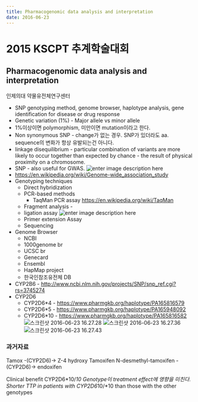 ```yaml
---
title: Pharmacogenomic data analysis and interpretation
date: 2016-06-23
---
```


# 2015 KSCPT 추계학술대회
## Pharmacogenomic data analysis and interpretation
인제의대 약물유전체연구센터

* SNP genotyping method, genome browser, haplotype analysis, gene identification for disease or drug response
* Genetic variation (1%) - Major allele vs minor allele
* 1%이상이면 polymorphism, 미만이면 mutation이라고 한다.
* Non synonymous SNP - change가 없는 경우. SNP가 있더라도 aa. sequence의 변화가 항상 유발되는건 아니다.
* linkage disequilibrium - particular combination of variants are more likely to occur together than expected by chance - the result of physical proximity on a chromosome.
* SNP - also useful for GWAS.
![enter image description here](http://homes.cs.washington.edu/~suinlee/figures/gwas.gif)
* https://en.wikipedia.org/wiki/Genome-wide_association_study
* Genotyping techniques
  * Direct hybridization
  * PCR-based methods
    * TaqMan PCR assay https://en.wikipedia.org/wiki/TaqMan
  * Fragment analysis -
  * ligation assay ![enter image description here](http://image.slidesharecdn.com/snpgenotypingtechnologies-130626115726-phpapp01/95/snp-genotyping-technologies-16-638.jpg?cb=1372248070)
  * Primer extension Assay
  * Sequencing
* Genome Browser
  * NCBI
  * 1000genome br
  * UCSC br
  * Genecard
  * Ensembl
  * HapMap project
  * 한국인참조유전체 DB
* CYP2B6 -  http://www.ncbi.nlm.nih.gov/projects/SNP/snp_ref.cgi?rs=3745274
* CYP2D6
  * CYP2D6\*4 - https://www.pharmgkb.org/haplotype/PA165816579
  * CYP2D6\*5 - https://www.pharmgkb.org/haplotype/PA165948092
  * CYP2D6\*10 - https://www.pharmgkb.org/haplotype/PA165816582
![스크린샷 2016-06-23 16.27.28](http://i.imgur.com/B46Rufv.png)
![스크린샷 2016-06-23 16.27.36](http://i.imgur.com/Mxmzcgp.png)
![스크린샷 2016-06-23 16.27.43](http://i.imgur.com/nBLuN47.png)

### 과거자료
Tamox -(CYP2D6)-> Z-4 hydroxy Tamoxifen
N-desmethyl-tamoxifen -(CYP2D6)-> endoxifen

Clinical benefit
CYP2D6*10/*10
Genotype이 treatment effect에 영향을 미친다.
Shorter TTP in patients with CYP2D6*10/*10 than those with the other genotypes
